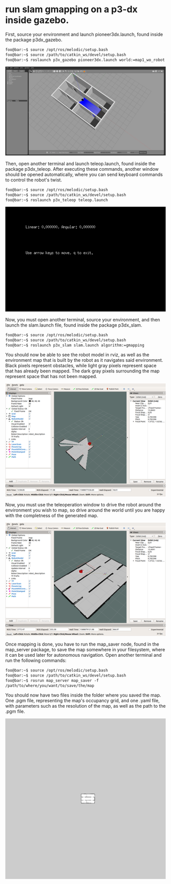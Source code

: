 # run slam gmapping on a p3-dx inside gazebo.

First, source your environment and launch pioneer3dx.launch, found inside the package p3dx_gazebo.

```console
foo@bar:~$ source /opt/ros/melodic/setup.bash
foo@bar:~$ source /path/to/catkin_ws/devel/setup.bash
foo@bar:~$ roslaunch p3x_gazebo pioneer3dx.launch world:=map1_wo_robot
```

![A Pioneer P3-DX robot inside Gazebo.](img/p3dx_gazebo.png "A Pioneer P3-DX robot inside Gazebo.")

Then, open another terminal and launch teleop.launch, found inside the package p3dx_teleop. After executing these commands, another window should be opened automatically, where you can send keyboard commands to control the robot's twist.

```console
foo@bar:~$ source /opt/ros/melodic/setup.bash
foo@bar:~$ source /path/to/catkin_ws/devel/setup.bash
foo@bar:~$ roslaunch p3x_teleop teleop.launch
```

![The command prompt where you can input velocity commands.](img/teleop_keyboard.png "The command prompt where you can input velocity commands.")

Now, you must open another terminal, source your environment, and then launch the slam.launch file, found inside the package p3dx_slam.

```console
foo@bar:~$ source /opt/ros/melodic/setup.bash
foo@bar:~$ source /path/to/catkin_ws/devel/setup.bash
foo@bar:~$ roslaunch p3x_slam slam.launch algorithm:=gmapping
```

You should now be able to see the robot model in rviz, as well as the environment map that is built by the robot as it navigates said environment. Black pixels represent obstacles, while light gray pixels represent space that has already been mapped. The dark gray pixels surrounding the map represent space that has not been mapped.

![The rviz window with the partially generated map of the room.](img/slam_rviz_0.png "The rviz window with the partially generated map of the room.")

Now, you must use the teleoperation window to drive the robot around the environment you wish to map, so drive around the world until you are happy with the completness of the generated map.

![The rviz window with the full map of the room.](img/slam_rviz_1.png "The rviz window with the full map of the room.")

Once mapping is done, you have to run the map_saver node, found in the map_server package, to save the map somewhere in your filesystem, where it can be used later for autonomous navigation. Open another terminal and run the following commands:

```console
foo@bar:~$ source /opt/ros/melodic/setup.bash
foo@bar:~$ source /path/to/catkin_ws/devel/setup.bash
foo@bar:~$ rosrun map_server map_saver -f /path/to/where/you/want/to/save/the/map
```

You should now have two files inside the folder where you saved the map. One .pgm file, representing the map's occupancy grid, and one .yaml file, with parameters such as the resolution of the map, as well as the path to the .pgm file.

![The generated .pgm map file.](img/test_map.png "The generated .pgm map file.")